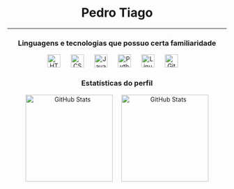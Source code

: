 <div align="center">

# Pedro Tiago
---

### Linguagens e tecnologias que possuo certa familiaridade

<p>
  <img 
      alt="HTML"
      title="HTML" 
      width="30px" 
      style="margin-right: 20px;" 
      src="https://cdn.jsdelivr.net/gh/devicons/devicon@latest/icons/html5/html5-original.svg" 
  />
  <img 
      alt="CSS" 
      title="CSS"
      width="30px" 
      style="margin-right: 20px;" 
      src="https://cdn.jsdelivr.net/gh/devicons/devicon@latest/icons/css3/css3-original.svg" 
  />
<img 
      alt="Javascript" 
      title="Javascript"
      width="30px" 
      style="margin-right: 20px;" 
      src="https://cdn.jsdelivr.net/gh/devicons/devicon@latest/icons/javascript/javascript-original.svg" 
  />      
  <img 
      alt="Python" 
      title="Python"
      width="30px" 
      style="margin-right: 20px;" 
      src="https://cdn.jsdelivr.net/gh/devicons/devicon@latest/icons/python/python-original.svg" 
  />
  <img 
      alt="Linux"
      title="Linux" 
      width="30px" 
      style="margin-right: 20px;" 
      src="https://cdn.jsdelivr.net/gh/devicons/devicon@latest/icons/linux/linux-original.svg" 
  />
  <img 
      alt="Git"
      title="Git" 
      width="30px" 
      style="margin-right: 20px;" 
      src="https://cdn.jsdelivr.net/gh/devicons/devicon@latest/icons/git/git-original.svg" 
  />
</p>

### Estatísticas do perfil

<div style="display: flex; justify-content: center; gap: 20px;">
  <img 
      alt="GitHub Stats" 
      height="200" 
      src="https://github-readme-stats.vercel.app/api?username=PedroTiago23&show_icons=true&theme=tokyonight&include_all_commits=true&locale=pt-br" 
  />
  <img 
      alt="GitHub Stats" 
      height="200" 
      src="https://github-readme-stats.vercel.app/api/top-langs/?username=PedroTiago23&theme=tokyonight&layout=compact&custom_title=Tecnologias&langs_count=9" 
  />
</div>

</div>
